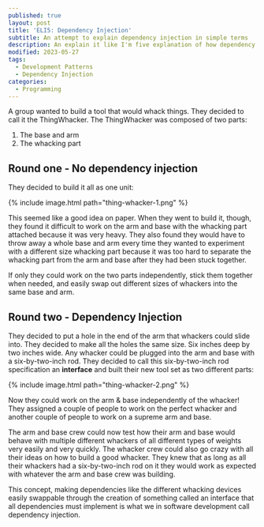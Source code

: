 ```yaml
---
published: true
layout: post
title: 'ELI5: Dependency Injection'
subtitle: An attempt to explain dependency injection in simple terms
description: An explain it like I'm five explanation of how dependency injection works
modified: 2023-05-27
tags:
  - Development Patterns
  - Dependency Injection
categories:
  - Programming
---
```


A group wanted to build a tool that would whack things. They decided to call it the ThingWhacker. The ThingWhacker
was composed of two parts:

1. The base and arm
2. The whacking part

## Round one - No dependency injection

They decided to build it all as one unit:

{% include image.html path="thing-whacker-1.png" %}

This seemed like a good idea on paper. When they went to build it, though, they found it difficult to work on the arm
and base with the whacking part attached because it was very heavy. They also found they would have to throw away a whole
base and arm every time they wanted to experiment with a different size whacking part because it was too hard to separate
the whacking part from the arm and base after they had been stuck together.

If only they could work on the two parts independently, stick them together when needed, and easily swap out different
sizes of whackers into the same base and arm. 

## Round two - Dependency Injection

They decided to put a hole in the end of the arm that whackers could slide into. They decided
to make all the holes the same size. Six inches deep by two inches wide. Any whacker could be plugged
into the arm and base with a six-by-two-inch rod. They decided to call this six-by-two-inch
rod specification an **interface** and built their new tool set as two different parts:

{% include image.html path="thing-whacker-2.png" %}

Now they could work on the arm & base independently of the whacker! They assigned
a couple of people to work on the perfect whacker and another couple of people
to work on a supreme arm and base.

The arm and base crew could now test how their arm and base would behave
with multiple different whackers of all different types of weights very easily
and very quickly. The whacker crew could also go crazy with all their ideas on
how to build a good whacker. They knew that as long as all their whackers had a
six-by-two-inch rod on it they would work as expected with whatever the arm and base
crew was building.

This concept, making dependencies like the different whacking devices easily swappable through
the creation of something called an interface that all dependencies must implement is what we in
software development call dependency injection.
  
